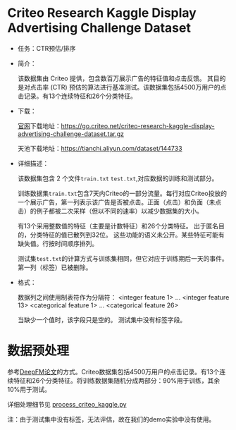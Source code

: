 # Criteo Research Kaggle Display Advertising Challenge Dataset

- 任务：CTR预估/排序

- 简介：
  
  该数据集由 Criteo 提供，包含数百万展示广告的特征值和点击反馈。 其目的是对点击率 (CTR) 预估的算法进行基准测试。该数据集包括4500万用户的点击记录。有13个连续特征和26个分类特征。

- 下载：
  
  [官网](https://ailab.criteo.com/ressources/)下载地址：https://go.criteo.net/criteo-research-kaggle-display-advertising-challenge-dataset.tar.gz
  
  天池下载地址：https://tianchi.aliyun.com/dataset/144733

- 详细描述：

  该数据集包含 2 个文件`train.txt` `test.txt`,对应数据的训练和测试部分。

  训练数据集`train.txt`包含7天内Criteo的一部分流量。每行对应Criteo投放的一个展示广告，第一列表示该广告是否被点击。正面（点击）和负面（未点击）的例子都被二次采样（但以不同的速率）以减少数据集的大小。

  有13个采用整数值的特征（主要是计数特征）和26个分类特征。 出于匿名目的，分类特征的值已散列到32位。 这些功能的语义未公开。某些特征可能有缺失值。行按时间顺序排列。

  测试集`test.txt`的计算方式与训练集相同，但它对应于训练期后一天的事件。 第一列（标签）已被删除。

- 格式：

  数据列之间使用制表符作为分隔符：<label> \<integer feature 1> ... \<integer feature 13> \<categorical feature 1> ... \<categorical feature 26>

  当缺少一个值时，该字段只是空的。 测试集中没有标签字段。

# 数据预处理

参考[DeepFM论文](https://arxiv.org/abs/1703.04247)的方式。Criteo数据集包括4500万用户的点击记录。有13个连续特征和26个分类特征。将训练数据集随机分成两部分：90%用于训练，其余10%用于测试。

详细处理细节见 [process_criteo_kaggle.py](process_criteo_kaggle.py)

注：由于测试集中没有标签，无法评估，故在我们的demo实验中没有使用。
